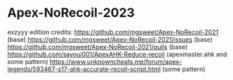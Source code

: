 # Apex-NoRecoil-2023


exzyyy edition
credits:
https://github.com/mgsweet/Apex-NoRecoil-2021 (base)
https://github.com/mgsweet/Apex-NoRecoil-2021/issues (base)
https://github.com/mgsweet/Apex-NoRecoil-2021/pulls (base)
https://github.com/sayoui001/ApexAHK-Reduce-recoil (apexmaster.ahk and some pattern)
https://www.unknowncheats.me/forum/apex-legends/593467-s17-ahk-accurate-recoil-script.html (some pattern)

